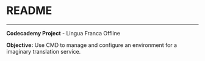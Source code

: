 # README
________________________________________________________________________________

**Codecademy Project** - Lingua Franca Offline

**Objective:**  Use CMD to manage and configure an environment for a imaginary
 translation service.

